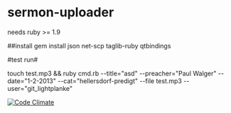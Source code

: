 sermon-uploader
===============
needs ruby >= 1.9

##install
gem install json net-scp taglib-ruby qtbindings

#test run#

touch test.mp3 && ruby cmd.rb --title="asd" --preacher="Paul Walger" --date="1-2-2013" --cat="hellersdorf-predigt" --file test.mp3 --user="git_lightplanke"

[![Code Climate](https://codeclimate.com/github/metaxy/sermon-uploader.png)](https://codeclimate.com/github/metaxy/sermon-uploader)
